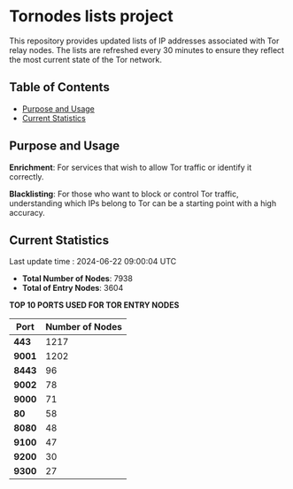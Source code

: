# Tornodes lists project

This repository provides updated lists of IP addresses associated with Tor relay nodes. The lists are refreshed every 30 minutes to ensure they reflect the most current state of the Tor network.

## Table of Contents

- [Purpose and Usage](#purpose-and-usage)
- [Current Statistics](#current-statistics)


## Purpose and Usage

**Enrichment**: For services that wish to allow Tor traffic or identify it correctly.

**Blacklisting**: For those who want to block or control Tor traffic, understanding which IPs belong to Tor can be a starting point with a high accuracy.

## Current Statistics

Last update time : 2024-06-22 09:00:04 UTC

- **Total Number of Nodes**: 7938
- **Total of Entry Nodes**: 3604

**TOP 10 PORTS USED FOR TOR ENTRY NODES**

| **Port** | **Number of Nodes** |
|------|-----------------|
| **443**   | 1217  |
| **9001**   | 1202  |
| **8443**   | 96  |
| **9002**   | 78  |
| **9000**   | 71  |
| **80**   | 58  |
| **8080**   | 48  |
| **9100**   | 47  |
| **9200**   | 30  |
| **9300**   | 27  |

